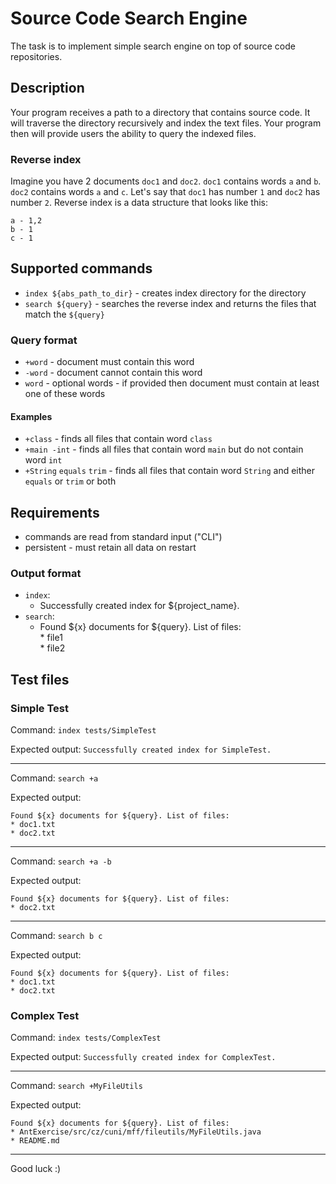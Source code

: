 # Source Code Search Engine

The task is to implement simple search engine on top of source code repositories.

## Description

Your program receives a path to a directory that contains source code. It will traverse the directory 
recursively and index the text files. Your program then will provide users the ability to query the indexed files.

### Reverse index

Imagine you have 2 documents `doc1` and `doc2`. `doc1` contains words `a` and `b`. 
`doc2` contains words `a` and `c`. Let's say that 
`doc1` has number `1` and `doc2` has number `2`. Reverse index is a data structure that looks like this:
```
a - 1,2
b - 1
c - 1
```

## Supported commands

* `index ${abs_path_to_dir}` - creates index directory for the directory
* `search ${query}` - searches the reverse index and returns the files that match the `${query}`
    
### Query format

* `+word` - document must contain this word
* `-word` - document cannot contain this word
* `word` - optional words - if provided then document must contain at least one of these words

#### Examples
* `+class` - finds all files that contain word `class`
* `+main -int` - finds all files that contain word `main` but do not contain word `int`
* `+String` `equals` `trim` - finds all files that contain word `String` and either `equals` or `trim` or both

## Requirements

* commands are read from standard input ("CLI")
* persistent - must retain all data on restart

### Output format

* `index`: 
    * Successfully created index for ${project_name}.
* `search`: 
    * Found ${x} documents for ${query}. List of files: <br/> * file1 <br/> * file2 
 
## Test files

### Simple Test

Command: `index tests/SimpleTest`

Expected output: `Successfully created index for SimpleTest.`

---

Command: `search +a`

Expected output: 
```
Found ${x} documents for ${query}. List of files: 
* doc1.txt 
* doc2.txt
```

---

Command: `search +a -b`

Expected output: 
```
Found ${x} documents for ${query}. List of files: 
* doc2.txt
```

---

Command: `search b c`

Expected output: 
```
Found ${x} documents for ${query}. List of files: 
* doc1.txt 
* doc2.txt
```

### Complex Test

Command: `index tests/ComplexTest`

Expected output: `Successfully created index for ComplexTest.`

---

Command: `search +MyFileUtils`

Expected output: 
```
Found ${x} documents for ${query}. List of files: 
* AntExercise/src/cz/cuni/mff/fileutils/MyFileUtils.java
* README.md
```

---

Good luck :)